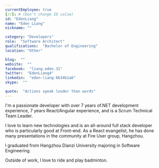 ```yaml
---
currentEmployee: true
[//]: # (Don't change ID value)
id: "EdenLiang"
name: "Eden Liang"
nickname: ""

category: "Developers"
role:  "Software Architect"
qualifications:  "Bachelor of Engineering"
location: "Other"

blog:  ""
website:  ""
facebook:  "liang.eden.31"
twitter:  "EdenLiang4"
linkedin:  "eden-liang-6b34b1a6"
skype:  ""

quote:  "Actions speak louder than words"
---
```


I'm a passionate developer with over 7 years of.NET development experience, 7 years React/Angular experience, and is a Scrum Technical Team Leader.

I love to learn new technologies and is an all-around full stack developer who is particularly good at Front-end. As a React evangelist, he has done many presentations in the community at Fire User group, Hangzhou.

I graduated from Hangzhou Dianzi University majoring in Software Engineering.

Outside of work, I love to ride and play badminton.   
